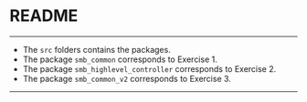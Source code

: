 # README #
---
- The `src` folders contains the packages.
- The package `smb_common` corresponds to Exercise 1.
- The package `smb_highlevel_controller` corresponds to Exercise 2.
- The package `smb_common_v2` corresponds to Exercise 3.
- ---